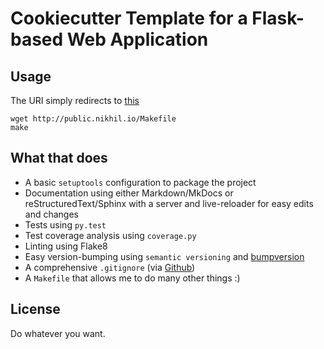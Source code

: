 Cookiecutter Template for a Flask-based Web Application
=======================================================

Usage
-----

The URI simply redirects to [this](https://raw.githubusercontent.com/afreeorange/python-project-bootstrapper/master/Makefile)

    wget http://public.nikhil.io/Makefile
    make

What that does
--------------

* A basic `setuptools` configuration to package the project
* Documentation using either Markdown/MkDocs or reStructuredText/Sphinx with a server and live-reloader for easy edits and changes
* Tests using `py.test`
* Test coverage analysis using `coverage.py`
* Linting using Flake8
* Easy version-bumping using `semantic versioning` and [bumpversion](https://github.com/peritus/bumpversion)
* A comprehensive `.gitignore` (via [Github](https://raw.githubusercontent.com/github/gitignore/master/Python.gitignore))
* A `Makefile` that allows me to do many other things :)


License
-------

Do whatever you want.
